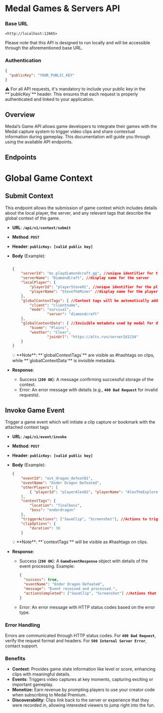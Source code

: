 
# Medal Games & Servers API

### Base URL

```
<http://localhost:12665>
```

Please note that this API is designed to run locally and will be accessible through the aforementioned base URL.

### Authentication

```json
{
  "publicKey": "YOUR_PUBLIC_KEY"
}
```

<aside>
⚠️ For all API requests, it's mandatory to include your public key in the **`publicKey`** header. This ensures that each request is properly authenticated and linked to your application.

</aside>

## **Overview**

Medal’s Game API allows game developers to integrate their games with the Medal capture system to trigger video clips and share contextual information during gameplay. This documentation will guide you through using the available API endpoints.

## **Endpoints**

# Global Game Context

## Submit Context

This endpoint allows the submission of game context which includes details about the local player, the server, and any relevant tags that describe the global context of the game. 

- **URL**: **`/api/v1/context/submit`**
- **Method**: **`POST`**
- **Header**: **`publicKey: [valid public key]`**
- **Body** (Example):
    
    ```json
    
    {
        "serverId": "mc.playdiamondcraft.gg", //unique identifier for the server
        "serverName": "DiamondCraft", //display name for the server
        "localPlayer": {
            "playerId": "playerSteve01", //unique identifier for the player
            "playerName": "SteveTheMiner" //display name for the player
        },
        "globalContextTags": { //Context tags will be automatically added as #hashtags
            "client": "clientname",
            "mode": "survival",
    				"server": "diamondcraft"
        },
        "globalContextData": { //Invisible metadata used by medal for discovery
            "biome": "Plains",
            "weather": "Clear",
    				"joinUrl": "https://altv.run/serverId1234"
        }
    }
    ```
    
    <aside>
    💡 **Note**: **`globalContextTags`** are visible as #hashtags on clips, while **`globalContextData`** is invisible metadata.
    
    </aside>
    
- **Response**:
    - Success (**`200 OK`**): A message confirming successful storage of the context.
    - Error: An error message with details (e.g., **`400 Bad Request`** for invalid requests).

## Invoke Game Event

Trigger a game event which will initiate a clip capture or bookmark with the attached context tags

- **URL**: **`/api/v1/event/invoke`**
- **Method**: **`POST`**
- **Header**: **`publicKey: [valid public key]`**
- **Body** (Example):
    
    ```json
    {
        "eventId": "evt_dragon_defeat01",
        "eventName": "Ender Dragon Defeated",
        "otherPlayers": [ 
            { "playerId": "playerAlex02", "playerName": "AlexTheExplorer" }
        ],
        "contextTags": {
            "location": "finalboss",
            "boss": "enderdragon"
        },
        "triggerActions": ["SaveClip", "Screenshot"], //Actions to trigger
        "clipOptions": {
            "duration": 30
        }
    
    ```
    
    <aside>
    💡 **Note**: **`contextTags`** will be visible as #hashtags on clips.
    
    </aside>
    
- **Response**:
    - Success (**`200 OK`**): A **`GameEventResponse`** object with details of the event processing. Example:
        
        ```json
        {
          "success": true,
          "eventName": "Ender Dragon Defeated",
          "message": "Event received and processed.",
          "actionsCompleted": ["SaveClip", "Screenshot"] //Actions that were completed
        }
        ```
        
    - Error: An error message with HTTP status codes based on the error type.

### **Error Handling**

Errors are communicated through HTTP status codes. For **`400 Bad Request`**, verify the request format and headers. For **`500 Internal Server Error`**, contact support.

### Benefits

- **Context**: Provides game state information like level or score, enhancing clips with meaningful details.
- **Events**: Triggers video captures at key moments, capturing exciting or important gameplay.
- **Monetize:** Earn revenue by prompting players to use your creator code when subscribing to Medal Premium.
- **Discoverability**: Clips link back to the server or experience that they were recorded in, allowing interested viewers to jump right into the fun.

